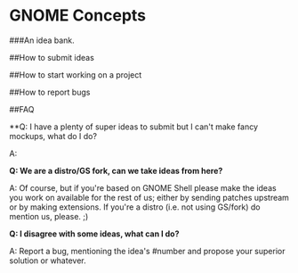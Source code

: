 GNOME Concepts
=====================
###An idea bank.



##How to submit ideas

##How to start working on a project

##How to report bugs

##FAQ

**Q: I have a plenty of super ideas to submit but I can't make fancy mockups, what do I do?

A: 


**Q: We are a distro/GS fork, can we take ideas from here?**

A: Of course, but if you're based on GNOME Shell please make the ideas you work on available for the rest of us; either by sending patches upstream or by making extensions. If you're a distro (i.e. not using GS/fork) do mention us, please. ;)

**Q: I disagree with some ideas, what can I do?**

A: Report a bug, mentioning the idea's #number and propose your superior solution or whatever.




